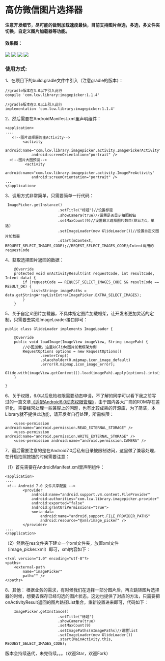 # 高仿微信图片选择器

#### 注意开发细节，尽可能的做到加载速度最快，目前支持图片单选，多选，多文件夹切换，自定义图片加载器等功能。

#### 效果图：
 ![](https://github.com/Lichenwei-Dev/ImagePicker/blob/master/screenshot/Screenshot1.png)
 ![](https://github.com/Lichenwei-Dev/ImagePicker/blob/master/screenshot/Screenshot2.png)
 ![](https://github.com/Lichenwei-Dev/ImagePicker/blob/master/screenshot/Screenshot3.png)
 ![](https://github.com/Lichenwei-Dev/ImagePicker/blob/master/screenshot/Screenshot4.png)



### 使用方式:
1、在项目下的build.gradle文件中引入（注意gradle的版本）：
```
//gradle版本在3.0以下引入此行
compile 'com.lcw.library:imagepicker:1.1.4'

//gradle版本在3.0以上引入此行
implementation 'com.lcw.library:imagepicker:1.1.4'
```

2、然后需要在AndroidManifest.xml里声明组件：
```
<application>
....
   <!--图片选择器的主Activity-->
        <activity
            android:name="com.lcw.library.imagepicker.activity.ImagePickerActivity"
            android:screenOrientation="portrait" />
  <!--图片大图预览-->
         <activity
            android:name="com.lcw.library.imagepicker.activity.ImagePreActivity"
            android:screenOrientation="portrait" />
...
</application>

```


3、调用方式非常简单，只需要简单一行代码：
```
 ImagePicker.getInstance()
                        .setTitle("标题")//设置标题
                        .showCamera(true)//设置是否显示拍照按钮
                        .setMaxCount(9)//设置最大选择图片数目(默认为1，单选)
                        .setImageLoader(new GlideLoader())//设置自定义图片加载器
                        .start(mContext, REQUEST_SELECT_IMAGES_CODE);//REQEST_SELECT_IMAGES_CODE为Intent调用的requestCode
```

4、获取选择图片返回的数据：
```
    @Override
    protected void onActivityResult(int requestCode, int resultCode, Intent data) {
        if (requestCode == REQUEST_SELECT_IMAGES_CODE && resultCode == RESULT_OK) {
            List<String> imagePaths = data.getStringArrayListExtra(ImagePicker.EXTRA_SELECT_IMAGES);
        }
    }
```

5、关于自定义图片加载器，不具体指定图片加载框架，让开发者更加灵活的定制，只需要去实现ImageLoader接口即可：
```
public class GlideLoader implements ImageLoader {

    @Override
    public void loadImage(ImageView imageView, String imagePah) {
        //小图加载，这里以Glide图片加载框架为例
        RequestOptions options = new RequestOptions()
                .centerCrop()
                .placeholder(R.mipmap.icon_image_default)
                .error(R.mipmap.icon_image_error);
        Glide.with(imageView.getContext()).load(imagePah).apply(options).into(imageView);
    }

}
```

6、关于权限，6.0以后危险权限需要动态申请，不了解的同学可以看下我之前写过的一篇文章[《适配Android6.0动态权限管理》](https://www.jianshu.com/p/a37f4827079a)，由于国内各大厂商的ROM存在差异化，需要经常处理一些兼容上的问题，也有比较成熟的开源库，为了简洁，本Library就不提供此功能，请开发者自行处理，所需权限：
```
    <uses-permission android:name="android.permission.READ_EXTERNAL_STORAGE" />
    <uses-permission android:name="android.permission.WRITE_EXTERNAL_STORAGE" />
    <uses-permission android:name="android.permission.CAMERA" />
```

7、最后需要注意的是在Android7.0后私有目录被限制访问，这里做了兼容处理，在开启拍照按钮的时候需要注意：

（1）首先需要在AndroidManifest.xml里声明组件：
```
<application>
....
 <!-- Android 7.0 文件共享配置 -->
        <provider
            android:name="android.support.v4.content.FileProvider"
            android:authorities="com.lcw.library.imagepicker.provider"
            android:exported="false"
            android:grantUriPermissions="true">
            <meta-data
                android:name="android.support.FILE_PROVIDER_PATHS"
                android:resource="@xml/image_picker" />
        </provider>
....
</application>
```
（2）然后在res文件夹下建立一个xml文件夹，放置xml文件（image_picker.xml）即可，xml内容如下：
```
<?xml version="1.0" encoding="utf-8"?>
<paths>
    <external-path
        name="imagePicker"
        path="" />
</paths>
```

8、其他：
根据业务的需求，有时候我们在选择一部分图片后，再次跳转图片选择器的时候，想要去保存已经勾选的图片状态，这边也提供了对应的方法，只需要把onActivityResult返回的图片路径List集合，重新设置进来即可，代码如下：
```
    ImagePicker.getInstance()
                        .setTitle("标题")
                        .showCamera(true)
                        .setMaxCount(9)
                        .setImagePaths(mImagePaths)//设置list
                        .setImageLoader(new GlideLoader())
                        .start(MainActivity.this, REQUEST_SELECT_IMAGES_CODE);
 ```



版本会持续迭代，未完待续。。。（欢迎Star，欢迎Fork）

 

